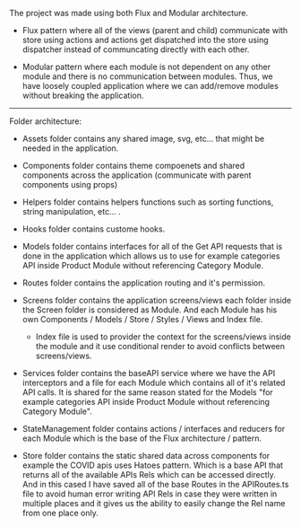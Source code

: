 The project was made using both Flux and Modular architecture.

- Flux pattern where all of the views (parent and child) communicate with store using actions and actions get dispatched into the store using dispatcher instead of communcating directly with each other.

- Modular pattern where each module is not dependent on any other module and there is no communication between modules. Thus, we have loosely coupled application where we can add/remove modules without breaking the application.

---

Folder architecture:

- Assets folder contains any shared image, svg, etc... that might be needed in the application.

- Components folder contains theme compoenets and shared components across the application (communicate with parent components using props)

- Helpers folder contains helpers functions such as sorting functions, string manipulation, etc... .

- Hooks folder contains custome hooks.

- Models folder contains interfaces for all of the Get API requests that is done in the application which allows us to use for example categories API inside Product Module without referencing Category Module.

- Routes folder contains the application routing and it's permission.

- Screens folder contains the application screens/views each folder inside the Screen folder is considered as Module. And each Module has his own Components / Models / Store / Styles / Views and Index file.

  - Index file is used to provider the context for the screens/views inside the module and it use conditional render to avoid conflicts between screens/views.

- Services folder contains the baseAPI service where we have the API interceptors and a file for each Module which contains all of it's related API calls. It is shared for the same reason stated for the Models "for example categories API inside Product Module without referencing Category Module".

- StateManagement folder contains actions / interfaces and reducers for each Module which is the base of the Flux architecture / pattern.

- Store folder contains the static shared data across components for example the COVID apis uses Hatoes pattern. Which is a base API that returns all of the available APIs Rels which can be accessed directly. And in this cased I have saved all of the base Routes in the APIRoutes.ts file to avoid human error writing API Rels in case they were written in multiple places and it gives us the ability to easily change the Rel name from one place only.
